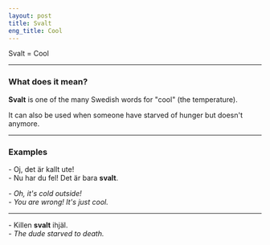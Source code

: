 ```yaml
---
layout: post
title: Svalt
eng_title: Cool
---
```


Svalt = Cool

----

### What does it mean?

**Svalt** is one of the many Swedish words for "cool" (the temperature).

It can also be used when someone have starved of hunger but doesn't anymore.

----

### Examples

\- Oj, det är kallt ute!  
\- Nu har du fel! Det är bara **svalt**.

_\- Oh, it's cold outside!_  
_\- You are wrong! It's just cool._

----

\- Killen **svalt** ihjäl.  
_\- The dude starved to death._
